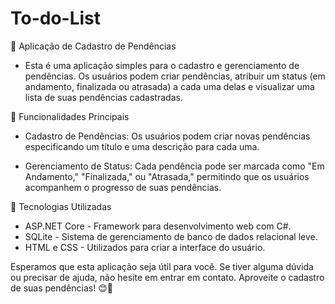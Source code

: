 # To-do-List

🔷 Aplicação de Cadastro de Pendências
- Esta é uma aplicação simples para o cadastro e gerenciamento de pendências. Os usuários podem criar pendências, atribuir um status (em andamento, finalizada ou atrasada) a cada uma delas e visualizar uma lista de suas pendências cadastradas.

🔷 Funcionalidades Principais
+ Cadastro de Pendências: Os usuários podem criar novas pendências especificando um título e uma descrição para cada uma.

+ Gerenciamento de Status: Cada pendência pode ser marcada como "Em Andamento," "Finalizada," ou "Atrasada," permitindo que os usuários acompanhem o progresso de suas pendências.

🔷 Tecnologias Utilizadas
- ASP.NET Core - Framework para desenvolvimento web com C#.
- SQLite - Sistema de gerenciamento de banco de dados relacional leve.
- HTML e CSS - Utilizados para criar a interface do usuário.

Esperamos que esta aplicação seja útil para você. Se tiver alguma dúvida ou precisar de ajuda, não hesite em entrar em contato. Aproveite o cadastro de suas pendências! 😊📝

